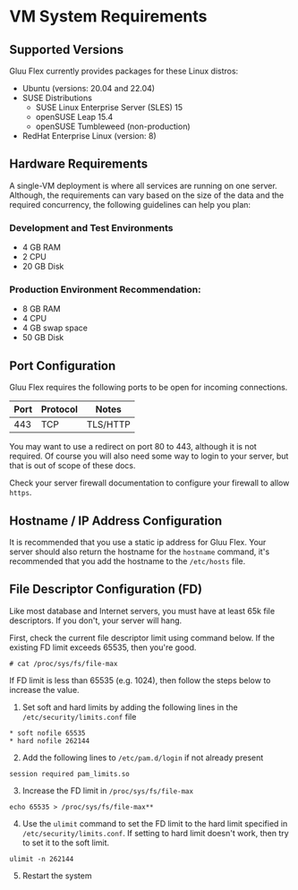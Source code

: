 # VM System Requirements

## Supported Versions

Gluu Flex currently provides packages for these Linux distros:

- Ubuntu (versions: 20.04 and 22.04)
- SUSE Distributions
  - SUSE Linux Enterprise Server (SLES) 15
  - openSUSE Leap 15.4
  - openSUSE Tumbleweed (non-production)
- RedHat Enterprise Linux (version: 8)

## Hardware Requirements

A single-VM deployment is where all services are running on one server. Although, the requirements can vary based on the size of the data and the required concurrency, the following guidelines can help you plan:

### Development and Test Environments
- 4 GB RAM
- 2 CPU
- 20 GB Disk

### Production Environment Recommendation:
- 8 GB RAM
- 4 CPU
- 4 GB swap space
- 50 GB Disk

## Port Configuration

Gluu Flex requires the following ports to be open for incoming connections.

| Port | Protocol | Notes           |
|------|----------|-----------------|
| 443  | TCP      | TLS/HTTP        |

You may want to use a redirect on port 80 to 443, although it is not required. Of course you will also need some way to login to your server, but that is out of scope of these docs.

Check your server firewall documentation to configure your firewall to allow `https`.

## Hostname / IP Address Configuration

It is recommended that you use a static ip address for Gluu Flex. Your server should also return the hostname for the `hostname` command, it's recommended that you add the hostname to the `/etc/hosts` file.

## File Descriptor Configuration (FD)

Like most database and Internet servers, you must have at least 65k file descriptors. If you don't, your server will hang.

First, check the current file descriptor limit using command below. If the existing FD limit exceeds 65535, then you're good.

```text
# cat /proc/sys/fs/file-max
```

If FD limit is less than 65535 (e.g. 1024), then follow the steps below to increase the value.

1) Set soft and hard limits by adding the following lines in the `/etc/security/limits.conf` file

```text
* soft nofile 65535
* hard nofile 262144
```

2) Add the following lines to `/etc/pam.d/login` if not already present

```text
session required pam_limits.so
```

3) Increase the FD limit in `/proc/sys/fs/file-max`

```text
echo 65535 > /proc/sys/fs/file-max**
```

4) Use the `ulimit` command to set the FD limit to the hard limit specified in `/etc/security/limits.conf`. If setting to hard limit doesn't work, then try to set it to the soft limit.

```text
ulimit -n 262144
```

5) Restart the system
